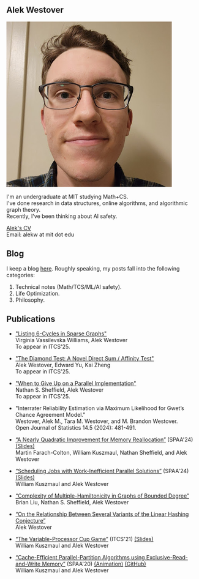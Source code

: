 ## Alek Westover
![Alek Westover](alek.jpg)

I'm an undergraduate at MIT studying Math+CS.  
I've done research in data structures, online algorithms, and algorithmic graph theory.  
Recently, I've been thinking about AI safety.

[Alek's CV](cv.pdf)  
Email: alekw at mit dot edu

## Blog
I keep a blog [here](https://awestover.github.io/thoughts).
Roughly speaking, my posts fall into the following categories:

1. Technical notes (Math/TCS/ML/AI safety).
2. Life Optimization.
3. Philosophy.

## Publications

- ["Listing 6-Cycles in Sparse Graphs"](https://arxiv.org/abs/2411.07499)  
Virginia Vassilevska Williams, Alek Westover  
To appear in ITCS'25.

- ["The Diamond Test: A Novel Direct Sum / Affinity Test"](http://arxiv.org/abs/2409.10464)  
Alek Westover, Edward Yu, Kai Zheng  
To appear in ITCS'25.

- ["When to Give Up on a Parallel Implementation"](https://arxiv.org/abs/2408.16092)  
Nathan S. Sheffield, Alek Westover  
To appear in ITCS'25.

- "Interrater Reliability Estimation via Maximum Likelihood for Gwet’s Chance Agreement Model."  
Westover, Alek M., Tara M. Westover, and M. Brandon Westover.  
Open Journal of Statistics 14.5 (2024): 481-491.

- [“A Nearly Quadratic Improvement for Memory Reallocation”](https://arxiv.org/abs/2405.12152) (SPAA'24) [(Slides)](images/alloc-presentation.pdf)  
Martin Farach-Colton, William Kuszmaul, Nathan Sheffield, and Alek Westover  

- [“Scheduling Jobs with Work-Inefficient Parallel Solutions”](https://arxiv.org/abs/2405.11986) (SPAA'24) [(Slides)](images/serpar-presentation.pdf)  
William Kuszmaul and Alek Westover  

- [“Complexity of Multiple-Hamiltonicity in Graphs of Bounded Degree”](https://arxiv.org/abs/2405.16270)  
Brian Liu, Nathan S. Sheffield, Alek Westover  

- [“On the Relationship Between Several Variants of the Linear Hashing Conjecture”](https://arxiv.org/abs/2307.13016)  
Alek Westover  

- [“The Variable-Processor Cup Game”](https://arxiv.org/abs/2012.00127) (ITCS'21) [(Slides)](images/cupgame-presentation.pdf)  
William Kuszmaul and Alek Westover  

- [“Cache-Efficient Parallel-Partition Algorithms using Exclusive-Read-and-Write Memory”](https://arxiv.org/abs/2004.12532) (SPAA'20) [(Animation)](https://parallelPartition.surge.sh) [(GitHub)](https://github.com/awestover/Parallel-Partition)  
William Kuszmaul and Alek Westover  

